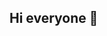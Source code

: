 ## Hi everyone 👋

<!--
My name is Felipe Nery, i am 25 years old, living in Manaus, Amazonas, Brazil. I am trained in Biological science and at the moment master student.
- 🔭 I’m currently a master student at Univesidade do Estado do Amazonas in Brazil, my project is about 2 neglected tropical diseases (malaria and hepatitis). To reach my results I need to use some softwares like R and QGIS to do some statistical analysis and maps. 
- 🌱 I’m currently learning about programming softwares like Python and improving my skills in R, QGIS and Redcap. 
- 👯 I’m looking to collaborate on projects in the health area, mainly in the statistical analysis 
- 📫 How to reach me: here in the GitHub and my professional e-mail proffelipenerysb@gmail.com

-->
